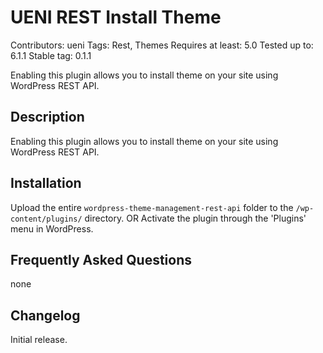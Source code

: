 # UENI REST Install Theme
Contributors: ueni
Tags: Rest, Themes
Requires at least: 5.0
Tested up to: 6.1.1
Stable tag: 0.1.1

Enabling this plugin allows you to install theme on your site using WordPress REST API.

## Description

Enabling this plugin allows you to install theme on your site using WordPress REST API.


## Installation

Upload the entire `wordpress-theme-management-rest-api` folder to the `/wp-content/plugins/` directory.
OR
Activate the plugin through the 'Plugins' menu in WordPress.

## Frequently Asked Questions

none

## Changelog


Initial release.
